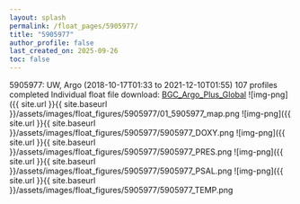 ```yaml
---
layout: splash
permalink: /float_pages/5905977/
title: "5905977"
author_profile: false
last_created_on: 2025-09-26
toc: false
---
```

 
5905977: UW, Argo (2018-10-17T01:33 to 2021-12-10T01:55)
107 profiles completed
Individual float file download: [BGC_Argo_Plus_Global](https://ftp.soest.hawaii.edu/bgc_argo_plus/Individual_Floats/outliers_removed/5905977_Sprof_processed.nc)
![img-png]({{ site.url }}{{ site.baseurl }}/assets/images/float_figures/5905977/01_5905977_map.png
![img-png]({{ site.url }}{{ site.baseurl }}/assets/images/float_figures/5905977/5905977_DOXY.png
![img-png]({{ site.url }}{{ site.baseurl }}/assets/images/float_figures/5905977/5905977_PRES.png
![img-png]({{ site.url }}{{ site.baseurl }}/assets/images/float_figures/5905977/5905977_PSAL.png
![img-png]({{ site.url }}{{ site.baseurl }}/assets/images/float_figures/5905977/5905977_TEMP.png
